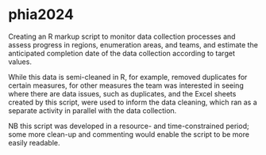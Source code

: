 # phia2024

Creating an R markup script to monitor data collection processes and assess progress in regions, enumeration areas, and teams, and estimate the anticipated completion date of the data collection according to target values.

While this data is semi-cleaned in R, for example, removed duplicates for certain measures, for other measures the team was interested in seeing where there are data issues, such as duplicates, and the Excel sheets created by this script, were used to inform the data cleaning, which ran as a separate activity in parallel with the data collection.

NB this script was developed in a resource- and time-constrained period; some more clean-up and commenting would enable the script to be more easily readable.
